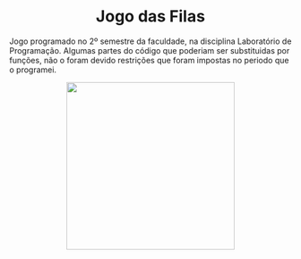 <h1 align="center"> Jogo das Filas </h1>
Jogo programado no 2º semestre da faculdade, na disciplina Laboratório de Programação.
Algumas partes do código que poderiam ser substituidas por funções, não o foram devido restrições que foram impostas no periodo que o programei.

<p align="center">
  <img height="300em" src="https://user-images.githubusercontent.com/63202607/178129763-ce37405b-ef99-4075-9fa9-4ccff3a68bbc.png" />
</p>
